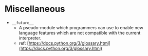 # Miscellaneous

* `__future__` 
  * A pseudo-module which programmers can use to enable new language features which are not compatible with the current interpreter.
  * ref: [https://docs.python.org/3/glossary.html](https://docs.python.org/3/glossary.html)

